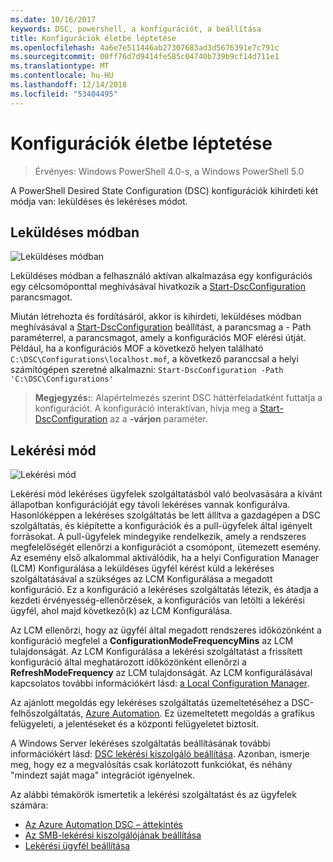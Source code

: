 ```yaml
---
ms.date: 10/16/2017
keywords: DSC, powershell, a konfigurációt, a beállítása
title: Konfigurációk életbe léptetése
ms.openlocfilehash: 4a6e7e511446ab27307683ad3d5676391e7c791c
ms.sourcegitcommit: 00ff76d7d9414fe585c04740b739b9cf14d711e1
ms.translationtype: MT
ms.contentlocale: hu-HU
ms.lasthandoff: 12/14/2018
ms.locfileid: "53404495"
---
```

# <a name="enacting-configurations"></a>Konfigurációk életbe léptetése

>Érvényes: Windows PowerShell 4.0-s, a Windows PowerShell 5.0

A PowerShell Desired State Configuration (DSC) konfigurációk kihirdeti két módja van: leküldéses és lekéréses módot.

## <a name="push-mode"></a>Leküldéses módban

![Leküldéses módban](../images/pushModel.png "leküldés üzemmód működése")

Leküldéses módban a felhasználó aktívan alkalmazása egy konfigurációs egy célcsomóponttal meghívásával hivatkozik a [Start-DscConfiguration](/powershell/module/psdesiredstateconfiguration/start-dscconfiguration) parancsmagot.

Miután létrehozta és fordításáról, akkor is kihirdeti, leküldéses módban meghívásával a [Start-DscConfiguration](/powershell/module/psdesiredstateconfiguration/start-dscconfiguration) beállítást, a parancsmag a - Path paraméterrel, a parancsmagot, amely a konfigurációs MOF elérési útját.
Például, ha a konfigurációs MOF a következő helyen található `C:\DSC\Configurations\localhost.mof`, a következő paranccsal a helyi számítógépen szeretné alkalmazni: `Start-DscConfiguration -Path 'C:\DSC\Configurations'`

> __Megjegyzés:__: Alapértelmezés szerint DSC háttérfeladatként futtatja a konfigurációt. A konfiguráció interaktívan, hívja meg a [Start-DscConfiguration](/powershell/module/psdesiredstateconfiguration/start-dscconfiguration) az a __-várjon__ paraméter.

## <a name="pull-mode"></a>Lekérési mód

![Lekérési mód](../images/pullModel.png "lekéréses üzemmód működése")

Lekérési mód lekéréses ügyfelek szolgáltatásból való beolvasására a kívánt állapotban konfigurációját egy távoli lekéréses vannak konfigurálva.
Hasonlóképpen a lekéréses szolgáltatás be lett állítva a gazdagépen a DSC szolgáltatás, és kiépítette a konfigurációk és a pull-ügyfelek által igényelt forrásokat.
A pull-ügyfelek mindegyike rendelkezik, amely a rendszeres megfelelőségét ellenőrzi a konfigurációt a csomópont, ütemezett esemény.
Az esemény első alkalommal aktiválódik, ha a helyi Configuration Manager (LCM) Konfigurálása a leküldéses ügyfél kérést küld a lekéréses szolgáltatásával a szükséges az LCM Konfigurálása a megadott konfiguráció.
Ez a konfiguráció a lekéréses szolgáltatás létezik, és átadja a kezdeti érvényesség-ellenőrzések, a konfigurációs van letölti a lekérési ügyfél, ahol majd következő(k) az LCM Konfigurálása.

Az LCM ellenőrzi, hogy az ügyfél által megadott rendszeres időközönként a konfiguráció megfelel a **ConfigurationModeFrequencyMins** az LCM tulajdonságát.
Az LCM Konfigurálása a lekérési szolgáltatást a frissített konfiguráció által meghatározott időközönként ellenőrzi a **RefreshModeFrequency** az LCM tulajdonságát.
Az LCM konfigurálásával kapcsolatos további információkért lásd: [a Local Configuration Manager](../managing-nodes/metaConfig.md).

Az ajánlott megoldás egy lekéréses szolgáltatás üzemeltetéséhez a DSC-felhőszolgáltatás, [Azure Automation](https://azure.microsoft.com/services/automation/).
Ez üzemeltetett megoldás a grafikus felügyeleti, a jelentéseket és a központi felügyeletet biztosít.

A Windows Server lekéréses szolgáltatás beállításának további információkért lásd: [DSC lekérési kiszolgáló beállítása](pullServer.md).
Azonban, ismerje meg, hogy ez a megvalósítás csak korlátozott funkciókat, és néhány "mindezt saját maga" integrációt igényelnek.

Az alábbi témakörök ismertetik a lekérési szolgáltatást és az ügyfelek számára:

- [Az Azure Automation DSC – áttekintés](https://docs.microsoft.com/en-us/azure/automation/automation-dsc-overview)
- [Az SMB-lekérési kiszolgálójának beállítása](pullServerSMB.md)
- [Lekérési ügyfél beállítása](pullClientConfigID.md)

